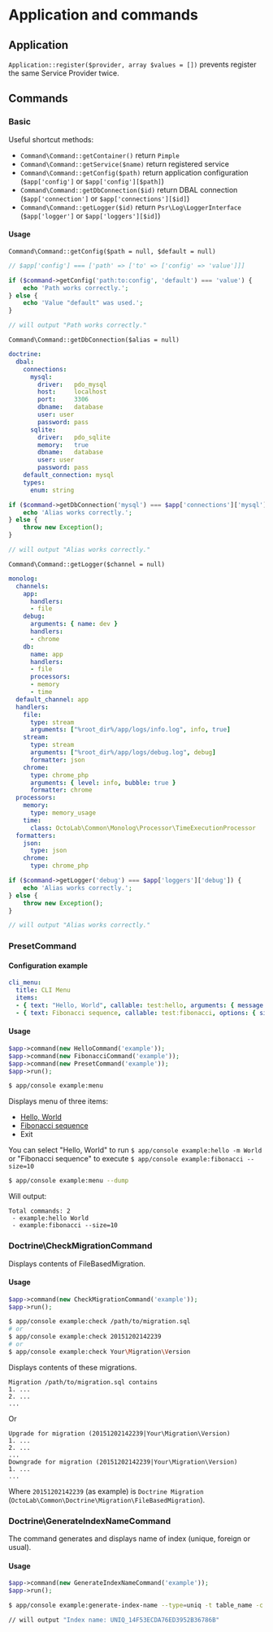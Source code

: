 # Application and commands

## Application

`Application::register($provider, array $values = [])` prevents register the same Service Provider twice.

## Commands

### Basic

Useful shortcut methods:

- `Command\Command::getContainer()` return `Pimple`
- `Command\Command::getService($name)` return registered service
- `Command\Command::getConfig($path)` return application configuration (`$app['config']` or `$app['config'][$path]`)
- `Command\Command::getDbConnection($id)` return DBAL connection (`$app['connection']` or `$app['connections'][$id]`)
- `Command\Command::getLogger($id)` return `Psr\Log\LoggerInterface` (`$app['logger']` or `$app['loggers'][$id]`)

#### Usage

`Command\Command::getConfig($path = null, $default = null)`

```php
// $app['config'] === ['path' => ['to' => ['config' => 'value']]]

if ($command->getConfig('path:to:config', 'default') === 'value') {
    echo 'Path works correctly.';
} else {
    echo 'Value "default" was used.';
}

// will output "Path works correctly."
```

`Command\Command::getDbConnection($alias = null)`

```yml
doctrine:
  dbal:
    connections:
      mysql:
        driver:   pdo_mysql
        host:     localhost
        port:     3306
        dbname:   database
        user: user
        password: pass
      sqlite:
        driver:   pdo_sqlite
        memory:   true
        dbname:   database
        user: user
        password: pass
    default_connection: mysql
    types:
      enum: string
```

```php
if ($command->getDbConnection('mysql') === $app['connections']['mysql']) {
    echo 'Alias works correctly.';
} else {
    throw new Exception();
}

// will output "Alias works correctly."
```

`Command\Command::getLogger($channel = null)`

```yml
monolog:
  channels:
    app:
      handlers:
      - file
    debug:
      arguments: { name: dev }
      handlers:
      - chrome
    db:
      name: app
      handlers:
      - file
      processors:
      - memory
      - time
  default_channel: app
  handlers:
    file:
      type: stream
      arguments: ["%root_dir%/app/logs/info.log", info, true]
    stream:
      type: stream
      arguments: ["%root_dir%/app/logs/debug.log", debug]
      formatter: json
    chrome:
      type: chrome_php
      arguments: { level: info, bubble: true }
      formatter: chrome
  processors:
    memory:
      type: memory_usage
    time:
      class: OctoLab\Common\Monolog\Processor\TimeExecutionProcessor
  formatters:
    json:
      type: json
    chrome:
      type: chrome_php
```

```php
if ($command->getLogger('debug') === $app['loggers']['debug']) {
    echo 'Alias works correctly.';
} else {
    throw new Exception();
}

// will output "Alias works correctly."
```

### PresetCommand

#### Configuration example

```yml
cli_menu:
  title: CLI Menu
  items:
  - { text: "Hello, World", callable: test:hello, arguments: { message: World } }
  - { text: Fibonacci sequence, callable: test:fibonacci, options: { size: 10 } }
```

#### Usage

```php
$app->command(new HelloCommand('example'));
$app->command(new FibonacciCommand('example'));
$app->command(new PresetCommand('example'));
$app->run();
```

```bash
$ app/console example:menu
```

Displays menu of three items:

- [Hello, World](/tests/Command/CliMenu/HelloCommand.php)
- [Fibonacci sequence](/tests/Command/CliMenu/FibonacciCommand.php)
- Exit

You can select "Hello, World" to run `$ app/console example:hello -m World`
or "Fibonacci sequence" to execute `$ app/console example:fibonacci --size=10`

```bash
$ app/console example:menu --dump
```

Will output:

```
Total commands: 2
 - example:hello World
 - example:fibonacci --size=10
```

### Doctrine\CheckMigrationCommand

Displays contents of FileBasedMigration.

#### Usage

```php
$app->command(new CheckMigrationCommand('example'));
$app->run();
```

```bash
$ app/console example:check /path/to/migration.sql
# or
$ app/console example:check 20151202142239
# or
$ app/console example:check Your\Migration\Version
```

Displays contents of these migrations.

```
Migration /path/to/migration.sql contains
1. ...
2. ...
...
```

Or

```
Upgrade for migration (20151202142239|Your\Migration\Version)
1. ...
2. ...
...
Downgrade for migration (20151202142239|Your\Migration\Version)
1. ...
...
```

Where `20151202142239` (as example) is `Doctrine Migration` (`OctoLab\Common\Doctrine\Migration\FileBasedMigration`).

### Doctrine\GenerateIndexNameCommand

The command generates and displays name of index (unique, foreign or usual).

#### Usage

```php
$app->command(new GenerateIndexNameCommand('example'));
$app->run();
```

```bash
$ app/console example:generate-index-name --type=uniq -t table_name -c user_id,title

// will output "Index name: UNIQ_14F53ECDA76ED3952B36786B"
```
